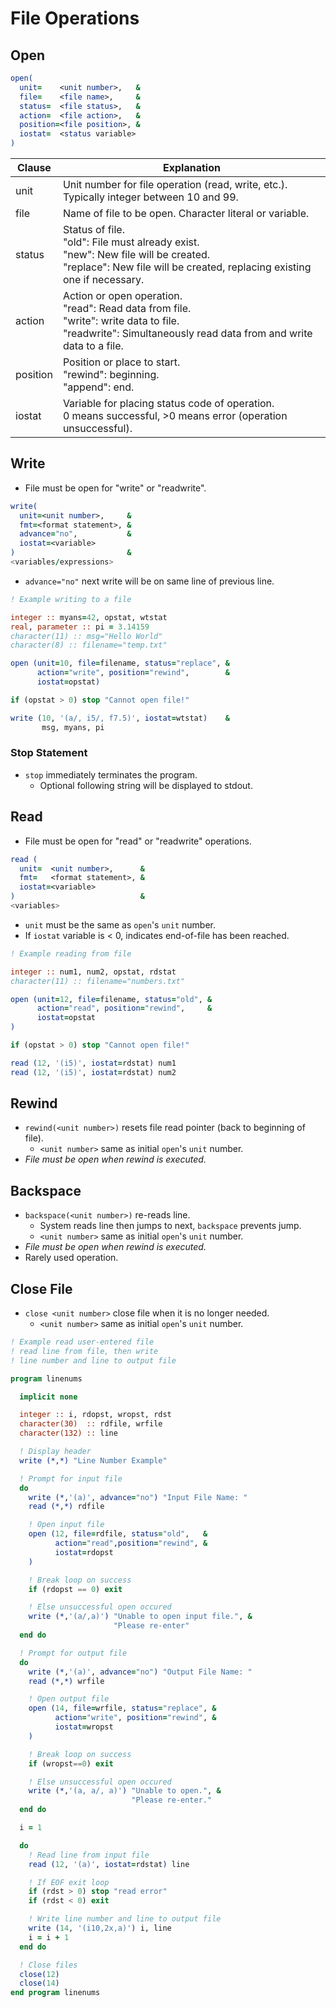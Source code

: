 <!--
  Author: NE- https://github.com/NE-
  Date: 2022 September 02
  Purpose: General Fortran (95/2003/2008) File Operation Notes.
-->

# File Operations
## Open
```fortran
open(
  unit=    <unit number>,   &
  file=    <file name>,     &
  status=  <file status>,   &
  action=  <file action>,   &
  position=<file position>, &
  iostat=  <status variable>
)
```

 | Clause | Explanation |
 | ------ | ----------- |
 | unit | Unit number for file operation (read, write, etc.). Typically integer between 10 and 99. |
 | file | Name of file to be open. Character literal or variable. |
 | status | Status of file.<br>"old": File must already exist.<br>"new": New file will be created.<br>"replace": New file will be created, replacing existing one if necessary. |
 | action | Action or open operation. <br>"read": Read data from file.<br>"write": write data to file.<br>"readwrite": Simultaneously read data from and write data to a file. |
 | position | Position or place to start.<br>"rewind": beginning.<br>"append": end. |
 | iostat | Variable for placing status code of operation.<br> 0 means successful, >0 means error (operation unsuccessful).

 ## Write
 - File must be open for "write" or "readwrite".
 ```fortran
 write(
   unit=<unit number>,     &
   fmt=<format statement>, &
   advance="no",           &
   iostat=<variable>
 )                         &
 <variables/expressions>
```
- `advance="no"` next write will be on same line of previous line.
```fortran
! Example writing to a file

integer :: myans=42, opstat, wtstat
real, parameter :: pi = 3.14159
character(11) :: msg="Hello World"
character(8) :: filename="temp.txt"

open (unit=10, file=filename, status="replace", &
      action="write", position="rewind",        &
      iostat=opstat)

if (opstat > 0) stop "Cannot open file!"

write (10, '(a/, i5/, f7.5)', iostat=wtstat)    &
       msg, myans, pi
```

### Stop Statement
- `stop` immediately terminates the program.
  - Optional following string will be displayed to stdout.

## Read
- File must be open for "read" or "readwrite" operations.
```fortran
read (
  unit=  <unit number>,      &
  fmt=   <format statement>, &
  iostat=<variable>
)                            &
<variables>
```
- `unit` must be the same as `open`'s `unit` number.
- If `iostat` variable is < 0, indicates end-of-file has been reached.

```fortran
! Example reading from file

integer :: num1, num2, opstat, rdstat
character(11) :: filename="numbers.txt"

open (unit=12, file=filename, status="old", &
      action="read", position="rewind",     &
      iostat=opstat
)

if (opstat > 0) stop "Cannot open file!"

read (12, '(i5)', iostat=rdstat) num1
read (12, '(i5)', iostat=rdstat) num2
```

## Rewind
- `rewind(<unit number>)` resets file read pointer (back to beginning of file).
  - `<unit number>` same as initial `open`'s `unit` number.
- *File must be open when rewind is executed.*

## Backspace
- `backspace(<unit number>)` re-reads line.
  - System reads line then jumps to next, `backspace` prevents jump.
  - `<unit number>` same as initial `open`'s `unit` number.
- *File must be open when rewind is executed.*
- Rarely used operation.

## Close File
- `close <unit number>` close file when it is no longer needed.
  - `<unit number>` same as initial `open`'s `unit` number.

```fortran
! Example read user-entered file
! read line from file, then write 
! line number and line to output file

program linenums

  implicit none

  integer :: i, rdopst, wropst, rdst
  character(30)  :: rdfile, wrfile
  character(132) :: line

  ! Display header
  write (*,*) "Line Number Example"

  ! Prompt for input file
  do
    write (*,'(a)', advance="no") "Input File Name: "
    read (*,*) rdfile

    ! Open input file
    open (12, file=rdfile, status="old",   &
          action="read",position="rewind", &
          iostat=rdopst
    )

    ! Break loop on success
    if (rdopst == 0) exit 

    ! Else unsuccessful open occured
    write (*,'(a/,a)') "Unable to open input file.", &
                       "Please re-enter"
  end do

  ! Prompt for output file
  do
    write (*,'(a)', advance="no") "Output File Name: "
    read (*,*) wrfile

    ! Open output file
    open (14, file=wrfile, status="replace", &
          action="write", position="rewind", &
          iostat=wropst
    )

    ! Break loop on success
    if (wropst==0) exit

    ! Else unsuccessful open occured
    write (*,'(a, a/, a)') "Unable to open.", &
                           "Please re-enter."
  end do

  i = 1

  do
    ! Read line from input file
    read (12, '(a)', iostat=rdstat) line

    ! If EOF exit loop
    if (rdst > 0) stop "read error"
    if (rdst < 0) exit

    ! Write line number and line to output file
    write (14, '(i10,2x,a)') i, line
    i = i + 1
  end do

  ! Close files
  close(12)
  close(14)
end program linenums
```
